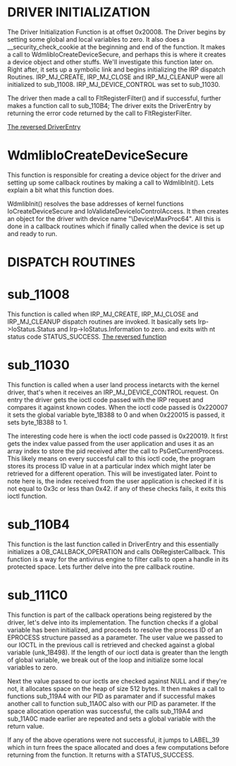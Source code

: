 # DRIVER INITIALIZATION
The Driver Initialization Function is at offset 0x20008. The Driver begins by setting some global and
local variables to zero. It also does a __security_check_cookie at the beginning and end of the function.
It makes a call to WdmlibIoCreateDeviceSecure, and perhaps this is where it creates a device object and
other stuffs. We'll investigate this function later on. Right after, it sets up a symbolic link and begins
initializing the IRP dispatch Routines. IRP_MJ_CREATE, IRP_MJ_CLOSE and IRP_MJ_CLEANUP
were all initialized to sub_11008. IRP_MJ_DEVICE_CONTROL was set to sub_11030.

The driver then made a call to FltRegisterFilter() and if successful, further makes a function call to
sub_110B4; The driver exits the DriverEntry by returning the error code returned by the call to FltRegisterFilter.

[The reversed DriverEntry](DriverEntry_Reversed.c)

# WdmlibIoCreateDeviceSecure
This function is responsible for creating a device object for the driver and setting up some callback
routines by making a call to WdmlibInit(). Lets explain a bit what this function does.

WdmlibInit() resolves the base addresses of kernel functions IoCreateDeviceSecure and 
IoValidateDeviceIoControlAccess. It then creates an object for the driver with device name
"\\Device\\MaxProc64". All this is done in a callback routines which if finally called when the device is
set up and ready to run.

# DISPATCH ROUTINES
# sub_11008
This function is called when IRP_MJ_CREATE, IRP_MJ_CLOSE and IRP_MJ_CLEANUP dispatch routines
are invoked. It basically sets Irp->IoStatus.Status and Irp->IoStatus.Information to zero. and exits with nt status code STATUS_SUCCESS.
[The reversed function](sub_11008_Reversed.c)

# sub_11030
This function is called when a user land process inetarcts with the kernel driver, that's when it receives an IRP_MJ_DEVICE_CONTROL request. On entry the driver gets the ioctl code passed with the IRP request and compares it against known codes. When the ioctl code passed is 0x220007 it sets the global variable byte_1B388 to 0 and when 0x220015 is passed, it sets byte_1B388 to 1.

 The interesting code here is when the ioctl code passed is 0x220019. It first gets the index value passed from the user application and uses it as an array index to store the pid received after the call to PsGetCurrentProcess. This likely means on every succesful call to this ioctl code, the program stores its process ID value in at a particular index which might later be retrieved for a different operation. This will be investigated later. Point to note here is, the index received from the user application is checked if it is not equal to 0x3c or less than 0x42. if any of these checks fails, it exits this ioctl function.

 
 # sub_110B4
 This function is the last function called in DriverEntry and this essentially initializes a
 OB_CALLBACK_OPERATION and calls ObRegisterCallback. This function is a way for the antivirus engine to filter calls to open a handle in its protected space. Lets further delve into the pre callback routine.

 # sub_111C0
 This function is part of the callback operations being registered by the driver, let's delve into its implementation. The function checks if a global variable has been initialized, and proceeds to resolve the process ID of an EPROCESS structure passed as a parameter. The user value we passed to our IOCTL in the previous call is retrieved and checked against a global variable (unk_1B498). If the length of our ioctl data is greater than the length of global variable, we break out of the loop and initialize some local variables to zero. 

 Next the value passed to our ioctls are checked against NULL and if they're not, it allocates space on the heap of size 512 bytes. It then makes a call to functions sub_119A4 with our PID as paramater and if successful makes another call to function sub_11A0C also with our PID as parameter. If the space allocation operation was successful, the calls sub_119A4 and sub_11A0C made earlier are repeated and sets a global variable with the return value.

 If any of the above operations were not successful, it jumps to LABEL_39 which in turn frees the space allocated and does a few computations before returning from the function. It returns with a STATUS_SUCCESS. 